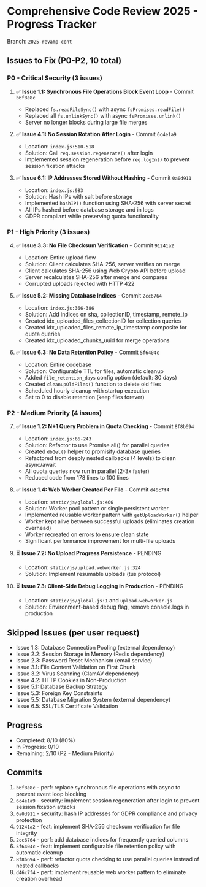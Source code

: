 # Comprehensive Code Review 2025 - Progress Tracker

Branch: `2025-revamp-cont`

## Issues to Fix (P0-P2, 10 total)

### P0 - Critical Security (3 issues)

1. ✅ **Issue 1.1: Synchronous File Operations Block Event Loop** - Commit `b6f8e8c`
   - Replaced `fs.readFileSync()` with async `fsPromises.readFile()`
   - Replaced all `fs.unlinkSync()` with async `fsPromises.unlink()`
   - Server no longer blocks during large file merges

2. ✅ **Issue 4.1: No Session Rotation After Login** - Commit `6c4e1a9`
   - Location: `index.js:510-518`
   - Solution: Call `req.session.regenerate()` after login
   - Implemented session regeneration before `req.logIn()` to prevent session fixation attacks

3. ✅ **Issue 6.1: IP Addresses Stored Without Hashing** - Commit `0a0d911`
   - Location: `index.js:983`
   - Solution: Hash IPs with salt before storage
   - Implemented `hashIP()` function using SHA-256 with server secret
   - All IPs hashed before database storage and in logs
   - GDPR compliant while preserving quota functionality

### P1 - High Priority (3 issues)

4. ✅ **Issue 3.3: No File Checksum Verification** - Commit `91241a2`
   - Location: Entire upload flow
   - Solution: Client calculates SHA-256, server verifies on merge
   - Client calculates SHA-256 using Web Crypto API before upload
   - Server recalculates SHA-256 after merge and compares
   - Corrupted uploads rejected with HTTP 422

5. ✅ **Issue 5.2: Missing Database Indices** - Commit `2cc6764`
   - Location: `index.js:366-386`
   - Solution: Add indices on sha, collectionID, timestamp, remote_ip
   - Created idx_uploaded_files_collectionID for collection queries
   - Created idx_uploaded_files_remote_ip_timestamp composite for quota queries
   - Created idx_uploaded_chunks_uuid for merge operations

6. ✅ **Issue 6.3: No Data Retention Policy** - Commit `5f6404c`
   - Location: Entire codebase
   - Solution: Configurable TTL for files, automatic cleanup
   - Added `file_retention_days` config option (default: 30 days)
   - Created `cleanupOldFiles()` function to delete old files
   - Scheduled hourly cleanup with startup execution
   - Set to 0 to disable retention (keep files forever)

### P2 - Medium Priority (4 issues)

7. ✅ **Issue 1.2: N+1 Query Problem in Quota Checking** - Commit `8f8b694`
   - Location: `index.js:66-243`
   - Solution: Refactor to use Promise.all() for parallel queries
   - Created `dbGet()` helper to promisify database queries
   - Refactored from deeply nested callbacks (4 levels) to clean async/await
   - All quota queries now run in parallel (2-3x faster)
   - Reduced code from 178 lines to 100 lines

8. ✅ **Issue 1.4: Web Worker Created Per File** - Commit `d46c7f4`
   - Location: `static/js/global.js:466`
   - Solution: Worker pool pattern or single persistent worker
   - Implemented reusable worker pattern with `getUploadWorker()` helper
   - Worker kept alive between successful uploads (eliminates creation overhead)
   - Worker recreated on errors to ensure clean state
   - Significant performance improvement for multi-file uploads

9. ⏳ **Issue 7.2: No Upload Progress Persistence** - PENDING
   - Location: `static/js/upload.webworker.js:324`
   - Solution: Implement resumable uploads (tus protocol)

10. ⏳ **Issue 7.3: Client-Side Debug Logging in Production** - PENDING
    - Location: `static/js/global.js:1` and `upload.webworker.js`
    - Solution: Environment-based debug flag, remove console.logs in production

## Skipped Issues (per user request)

- Issue 1.3: Database Connection Pooling (external dependency)
- Issue 2.2: Session Storage in Memory (Redis dependency)
- Issue 2.3: Password Reset Mechanism (email service)
- Issue 3.1: File Content Validation on First Chunk
- Issue 3.2: Virus Scanning (ClamAV dependency)
- Issue 4.2: HTTP Cookies in Non-Production
- Issue 5.1: Database Backup Strategy
- Issue 5.3: Foreign Key Constraints
- Issue 5.5: Database Migration System (external dependency)
- Issue 6.5: SSL/TLS Certificate Validation

## Progress

- Completed: 8/10 (80%)
- In Progress: 0/10
- Remaining: 2/10 (P2 - Medium Priority)

## Commits

1. `b6f8e8c` - perf: replace synchronous file operations with async to prevent event loop blocking
2. `6c4e1a9` - security: implement session regeneration after login to prevent session fixation attacks
3. `0a0d911` - security: hash IP addresses for GDPR compliance and privacy protection
4. `91241a2` - feat: implement SHA-256 checksum verification for file integrity
5. `2cc6764` - perf: add database indices for frequently queried columns
6. `5f6404c` - feat: implement configurable file retention policy with automatic cleanup
7. `8f8b694` - perf: refactor quota checking to use parallel queries instead of nested callbacks
8. `d46c7f4` - perf: implement reusable web worker pattern to eliminate creation overhead

